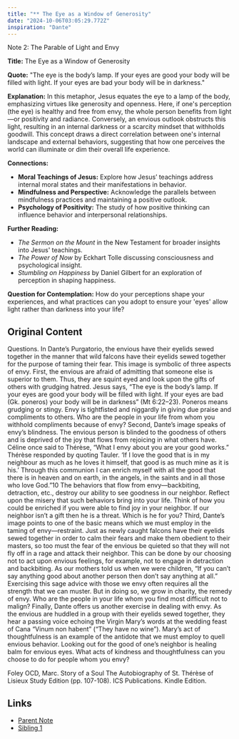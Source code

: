 ```yaml
---
title: "** The Eye as a Window of Generosity"
date: "2024-10-06T03:05:29.772Z"
inspiration: "Dante"
---
```


Note 2: The Parable of Light and Envy

**Title:** The Eye as a Window of Generosity 

**Quote:** "The eye is the body’s lamp. If your eyes are good your body will be filled with light. If your eyes are bad your body will be in darkness."

**Explanation:** In this metaphor, Jesus equates the eye to a lamp of the body, emphasizing virtues like generosity and openness. Here, if one's perception (the eye) is healthy and free from envy, the whole person benefits from light—or positivity and radiance. Conversely, an envious outlook obstructs this light, resulting in an internal darkness or a scarcity mindset that withholds goodwill. This concept draws a direct correlation between one's internal landscape and external behaviors, suggesting that how one perceives the world can illuminate or dim their overall life experience.

**Connections:**
- **Moral Teachings of Jesus:** Explore how Jesus’ teachings address internal moral states and their manifestations in behavior.
- **Mindfulness and Perspective:** Acknowledge the parallels between mindfulness practices and maintaining a positive outlook.
- **Psychology of Positivity:** The study of how positive thinking can influence behavior and interpersonal relationships.

**Further Reading:**
- *The Sermon on the Mount* in the New Testament for broader insights into Jesus' teachings.
- *The Power of Now* by Eckhart Tolle discussing consciousness and psychological insight.
- *Stumbling on Happiness* by Daniel Gilbert for an exploration of perception in shaping happiness.

**Question for Contemplation:** How do your perceptions shape your experiences, and what practices can you adopt to ensure your 'eyes' allow light rather than darkness into your life?

## Original Content

Questions. In Dante’s Purgatorio, the envious have their eyelids sewed together in the manner that wild falcons have their eyelids sewed together for the purpose of taming their fear. This image is symbolic of three aspects of envy. First, the envious are afraid of admitting that someone else is superior to them. Thus, they are squint eyed and look upon the gifts of others with grudging hatred. Jesus says, “The eye is the body’s lamp. If your eyes are good your body will be filled with light. If your eyes are bad (Gk. poneros) your body will be in darkness” (Mt 6:22–23). Poneros means grudging or stingy. Envy is tightfisted and niggardly in giving due praise and compliments to others. Who are the people in your life from whom you withhold compliments because of envy? Second, Dante’s image speaks of envy’s blindness. The envious person is blinded to the goodness of others and is deprived of the joy that flows from rejoicing in what others have. Céline once said to Thérèse, “What I envy about you are your good works.” Thérèse responded by quoting Tauler. ‘If I love the good that is in my neighbour as much as he loves it himself, that good is as much mine as it is his.’ Through this communion I can enrich myself with all the good that there is in heaven and on earth, in the angels, in the saints and in all those who love God.”10 The behaviors that flow from envy—backbiting, detraction, etc., destroy our ability to see goodness in our neighbor. Reflect upon the misery that such behaviors bring into your life. Think of how you could be enriched if you were able to find joy in your neighbor. If our neighbor isn’t a gift then he is a threat. Which is he for you? Third, Dante’s image points to one of the basic means which we must employ in the taming of envy—restraint. Just as newly caught falcons have their eyelids sewed together in order to calm their fears and make them obedient to their masters, so too must the fear of the envious be quieted so that they will not fly off in a rage and attack their neighbor. This can be done by our choosing not to act upon envious feelings, for example, not to engage in detraction and backbiting. As our mothers told us when we were children, “If you can’t say anything good about another person then don’t say anything at all.” Exercising this sage advice with those we envy often requires all the strength that we can muster. But in doing so, we grow in charity, the remedy of envy. Who are the people in your life whom you find most difficult not to malign? Finally, Dante offers us another exercise in dealing with envy. As the envious are huddled in a group with their eyelids sewed together, they hear a passing voice echoing the Virgin Mary’s words at the wedding feast of Cana “Vinum non habent” (“They have no wine”). Mary’s act of thoughtfulness is an example of the antidote that we must employ to quell envious behavior. Looking out for the good of one’s neighbor is healing balm for envious eyes. What acts of kindness and thoughtfulness can you choose to do for people whom you envy?

Foley OCD, Marc. Story of a Soul The Autobiography of St. Thérèse of Lisieux Study Edition (pp. 107-108). ICS Publications. Kindle Edition. 

## Links

- [Parent Note](/parent-note.md)
- [Sibling 1](/zettel1.md)
